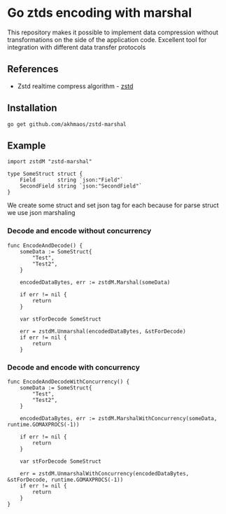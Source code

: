 # Go ztds encoding with marshal


This repository makes it possible to implement data compression without transformations on the side of the application code. Excellent tool for integration with different data transfer protocols

## References
* Zstd realtime compress algorithm -  [zstd](https://github.com/klauspost/compress/tree/master/zstd)

## Installation

```
go get github.com/akhmaos/zstd-marshal
```

## Example
```
import zstdM "zstd-marshal"

type SomeStruct struct {
	Field       string `json:"Field"`
	SecondField string `json:"SecondField"`
}
```

We create some struct and set json tag for each because for parse struct we use json marshaling

### Decode and encode without concurrency
```
func EncodeAndDecode() {
	someData := SomeStruct{
		"Test",
		"Test2",
	}

	encodedDataBytes, err := zstdM.Marshal(someData)

	if err != nil {
		return
	}

	var stForDecode SomeStruct

	err = zstdM.Unmarshal(encodedDataBytes, &stForDecode)
	if err != nil {
		return
	}
```

### Decode and encode with concurrency

```
func EncodeAndDecodeWithConcurrency() {
	someData := SomeStruct{
		"Test",
		"Test2",
	}

	encodedDataBytes, err := zstdM.MarshalWithConcurrency(someData, runtime.GOMAXPROCS(-1))

	if err != nil {
		return
	}

	var stForDecode SomeStruct

	err = zstdM.UnmarshalWithConcurrency(encodedDataBytes, &stForDecode, runtime.GOMAXPROCS(-1))
	if err != nil {
		return
	}
}
```
